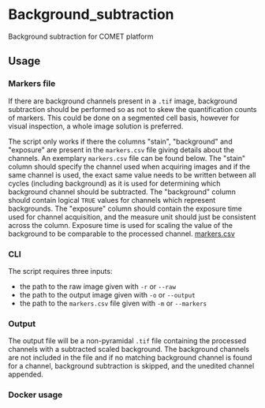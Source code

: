 # Background_subtraction
Background subtraction for COMET platform

## Usage

### Markers file

If there are background channels present in a `.tif` image, background subtraction should be performed so as not to skew the quantification counts of markers. This could be done on a segmented cell basis, however for visual inspection, a whole image solution is preferred.

The script only works if there the columns "stain", "background" and "exposure" are present in the `markers.csv` file giving details about the channels. An exemplary `markers.csv` file can be found below. The "stain" column should specify the channel used when acquiring images and if the same channel is used, the exact same value needs to be written between all cycles (including background) as it is used for determining which background channel should be subtracted. The "background" column should contain logical `TRUE` values for channels which represent backgrounds. The "exposure" column should contain the exposure time used for channel acquisition, and the measure unit should just be consistent across the column. Exposure time is used for scaling the value of the background to be comparable to the processed channel.
[markers.csv](https://github.com/SchapiroLabor/Background_subtraction/files/9423481/markers.csv)

### CLI

The script requires three inputs: 
* the path to the raw image given with `-r` or `--raw`
* the path to the output image given with `-o` or `--output`
* the path to the `markers.csv` file given with `-m` or `--markers`

### Output

The output file will be a non-pyramidal `.tif` file containing the processed channels with a subtracted scaled background. The background channels are not included in the file and if no matching background channel is found for a channel, background subtraction is skipped, and the unedited channel appended.


### Docker usage

